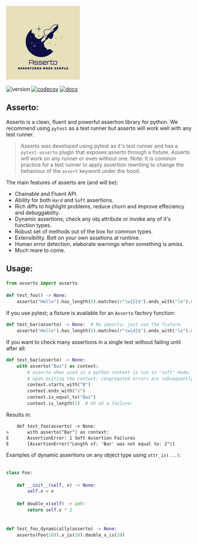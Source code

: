 ![Asserto](.github/images/logo.png)

![version](https://img.shields.io/pypi/v/asserto?color=%2342f54b&label=asserto&style=flat-square)
[![codecov](https://codecov.io/gh/symonk/asserto/branch/main/graph/badge.svg)](https://codecov.io/gh/symonk/asserto)
[![docs](https://img.shields.io/badge/documentation-online-brightgreen.svg)](https://symonk.github.io/asserto/)

## Asserto:

Asserto is a clean, fluent and powerful assertion library for python.  We recommend using `pytest` as a test
runner but asserto will work well with any test runner.

>Asserto was developed using pytest as it's test runner and has a `pytest-asserto` plugin that exposes asserto
>through a fixture.  Asserto will work on any runner or even without one.  Note: It is common practice for a
>test runner to apply assertion rewriting to change the behaviour of the `assert` keyword under the hood.

The main features of asserto are (and will be):

+ Chainable and Fluent API.
+ Ability for both `Hard` and `Soft` assertions.
+ Rich diffs to highlight problems, reduce churn and improve effeciency and debuggability.
+ Dynamic assertions; check any obj attribute or invoke any of it's function types.
+ Robust set of methods out of the box for common types.
+ Extensibility.  Bolt on your own assetions at runtime.
+ Human error detection, elaborate warnings when something is amiss.
+ Much more to come.

## Usage:

```python
from asserto import asserto

def test_foo() -> None:
    asserto("Hello").has_length(5).matches(r"\w{5}$").ends_with("lo").starts_with("Hel")
```

If you use pytest; a fixture is available for an `Asserto` factory function:

```python
def test_bar(asserto) -> None:  # No imports; just use the fixture.
    asserto("Hello").has_length(5).matches(r"\w{4}$").ends_with("lo").starts_with("Hel")
```

If you want to check many assertions in a single test without failing until after all:

```python
def test_baz(asserto) -> None:
    with asserto("Baz") as context:
        # asserto when used in a python context is run in 'soft' mode;
        # upon exiting the context; congregated errors are subsequently raised (if any)
        context.starts_with("B")
        context.ends_with("z")
        context.is_equal_to("Baz")
        context.is_length(2)  # Uh oh a failure!
```

Results in:

```shell
    def test_foo(asserto) -> None:
>       with asserto("Bar") as context:
E       AssertionError: 1 Soft Assertion Failures
E       [AssertionError("Length of: 'Bar' was not equal to: 2")]
```

Examples of dynamic assertions on any object type using `attr_is(...)`:

```python

class Foo:

    def __init__(self, x) -> None:
        self.x = x

    def double_x(self) -> int:
        return self.x * 2


def test_foo_dynamically(asserto) -> None:
    asserto(Foo(10)).x_is(10).double_x_is(20)
```
